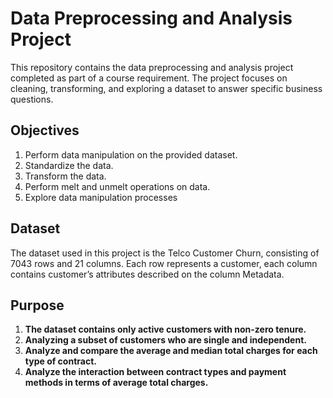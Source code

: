 # Data Preprocessing and Analysis Project
This repository contains the data preprocessing and analysis project completed as part of a course requirement. The project focuses on cleaning, transforming, and exploring a dataset to answer specific business questions.

## Objectives
1. Perform data manipulation on the provided dataset.
2. Standardize the data.
3. Transform the data.
4. Perform melt and unmelt operations on data.
5. Explore data manipulation processes 

## Dataset
The dataset used in this project is the Telco Customer Churn, consisting of 7043 rows and 21 columns. Each row represents a customer, each column contains customer’s attributes described on the column Metadata.

## Purpose
1. **The dataset contains only active customers with non-zero tenure.**
2. **Analyzing a subset of customers who are single and independent.**
3. **Analyze and compare the average and median total charges for each type of contract.**
4. **Analyze the interaction between contract types and payment methods in terms of average total charges.**


